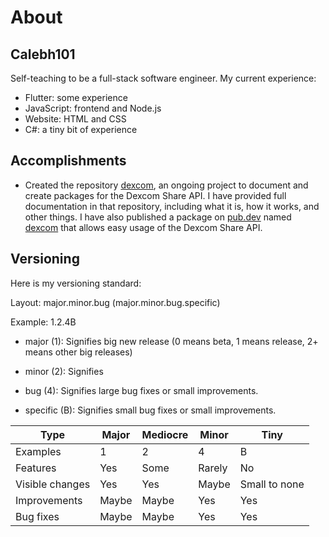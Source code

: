 # About

## Calebh101

Self-teaching to be a full-stack software engineer. My current experience:

- Flutter: some experience
- JavaScript: frontend and Node.js
- Website: HTML and CSS
- C#: a tiny bit of experience

## Accomplishments

- Created the repository [dexcom](https://github.com/Calebh101/dexcom), an ongoing project to document and create packages for the Dexcom Share API. I have provided full documentation in that repository, including what it is, how it works, and other things. I have also published a package on [pub.dev](https://pub.dev) named [dexcom](https://pub.dev/packages/dexcom) that allows easy usage of the Dexcom Share API.

## Versioning

Here is my versioning standard:

Layout: major.minor.bug (major.minor.bug.specific)

Example: 1.2.4B

- major (1): Signifies big new release (0 means beta, 1 means release, 2+ means other big releases)

- minor (2): Signifies 

- bug (4): Signifies large bug fixes or small improvements.

- specific (B): Signifies small bug fixes or small improvements.

| Type | Major | Mediocre | Minor | Tiny |
|------------------|-----------------------------------------------------|--------------|-----------------|------------|
| Examples | 1 | 2 | 4 | B |
| Features         | Yes | Some | Rarely | No  |
| Visible changes  | Yes | Yes | Maybe | Small to none |
| Improvements     | Maybe | Maybe | Yes | Yes |
| Bug fixes        | Maybe | Maybe | Yes | Yes |
